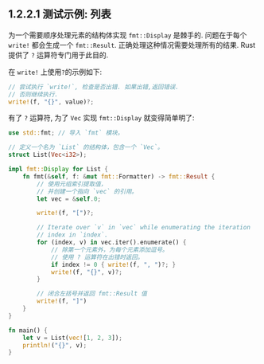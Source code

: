 ## 1.2.2.1 测试示例: 列表

为一个需要顺序处理元素的结构体实现 `fmt::Display` 是棘手的. 问题在于每个 `write!` 都会生成一个 `fmt::Result`. 正确处理这种情况需要处理所有的结果. Rust提供了 `?` 运算符专门用于此目的.

在 `write!` 上使用`?`的示例如下:

```Rust
// 尝试执行 `write!`, 检查是否出错. 如果出错,返回错误.
// 否则继续执行.
write!(f, "{}", value)?;
```

有了 `?` 运算符, 为了 `Vec` 实现 `fmt::Display` 就变得简单明了:

```Rust
use std::fmt; // 导入 `fmt` 模块。

// 定义一个名为 `List` 的结构体，包含一个 `Vec`。
struct List(Vec<i32>);

impl fmt::Display for List {
    fn fmt(&self, f: &mut fmt::Formatter) -> fmt::Result {
        // 使用元组索引提取值，
        // 并创建一个指向 `vec` 的引用。
        let vec = &self.0;

        write!(f, "[")?;

        // Iterate over `v` in `vec` while enumerating the iteration
        // index in `index`.
        for (index, v) in vec.iter().enumerate() {
            // 除第一个元素外，为每个元素添加逗号。
            // 使用 ? 运算符在出错时返回。
            if index != 0 { write!(f, ", ")?; }
            write!(f, "{}", v)?;
        }

        // 闭合左括号并返回 fmt::Result 值
        write!(f, "]")
    }
}

fn main() {
    let v = List(vec![1, 2, 3]);
    println!("{}", v);
}
```